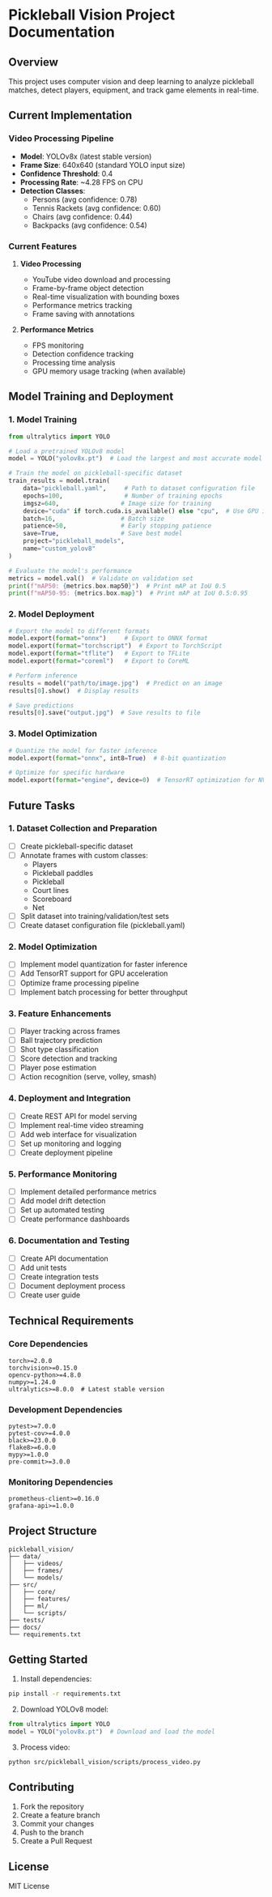# Pickleball Vision Project Documentation

## Overview
This project uses computer vision and deep learning to analyze pickleball matches, detect players, equipment, and track game elements in real-time.

## Current Implementation

### Video Processing Pipeline
- **Model**: YOLOv8x (latest stable version)
- **Frame Size**: 640x640 (standard YOLO input size)
- **Confidence Threshold**: 0.4
- **Processing Rate**: ~4.28 FPS on CPU
- **Detection Classes**:
  - Persons (avg confidence: 0.78)
  - Tennis Rackets (avg confidence: 0.60)
  - Chairs (avg confidence: 0.44)
  - Backpacks (avg confidence: 0.54)

### Current Features
1. **Video Processing**
   - YouTube video download and processing
   - Frame-by-frame object detection
   - Real-time visualization with bounding boxes
   - Performance metrics tracking
   - Frame saving with annotations

2. **Performance Metrics**
   - FPS monitoring
   - Detection confidence tracking
   - Processing time analysis
   - GPU memory usage tracking (when available)

## Model Training and Deployment

### 1. Model Training
```python
from ultralytics import YOLO

# Load a pretrained YOLOv8 model
model = YOLO("yolov8x.pt")  # Load the largest and most accurate model

# Train the model on pickleball-specific dataset
train_results = model.train(
    data="pickleball.yaml",     # Path to dataset configuration file
    epochs=100,                 # Number of training epochs
    imgsz=640,                 # Image size for training
    device="cuda" if torch.cuda.is_available() else "cpu",  # Use GPU if available
    batch=16,                  # Batch size
    patience=50,               # Early stopping patience
    save=True,                 # Save best model
    project="pickleball_models",
    name="custom_yolov8"
)

# Evaluate the model's performance
metrics = model.val()  # Validate on validation set
print(f"mAP50: {metrics.box.map50}")  # Print mAP at IoU 0.5
print(f"mAP50-95: {metrics.box.map}")  # Print mAP at IoU 0.5:0.95
```

### 2. Model Deployment
```python
# Export the model to different formats
model.export(format="onnx")     # Export to ONNX format
model.export(format="torchscript")  # Export to TorchScript
model.export(format="tflite")   # Export to TFLite
model.export(format="coreml")   # Export to CoreML

# Perform inference
results = model("path/to/image.jpg")  # Predict on an image
results[0].show()  # Display results

# Save predictions
results[0].save("output.jpg")  # Save results to file
```

### 3. Model Optimization
```python
# Quantize the model for faster inference
model.export(format="onnx", int8=True)  # 8-bit quantization

# Optimize for specific hardware
model.export(format="engine", device=0)  # TensorRT optimization for NVIDIA GPUs
```

## Future Tasks

### 1. Dataset Collection and Preparation
- [ ] Create pickleball-specific dataset
- [ ] Annotate frames with custom classes:
  - Players
  - Pickleball paddles
  - Pickleball
  - Court lines
  - Scoreboard
  - Net
- [ ] Split dataset into training/validation/test sets
- [ ] Create dataset configuration file (pickleball.yaml)

### 2. Model Optimization
- [ ] Implement model quantization for faster inference
- [ ] Add TensorRT support for GPU acceleration
- [ ] Optimize frame processing pipeline
- [ ] Implement batch processing for better throughput

### 3. Feature Enhancements
- [ ] Player tracking across frames
- [ ] Ball trajectory prediction
- [ ] Shot type classification
- [ ] Score detection and tracking
- [ ] Player pose estimation
- [ ] Action recognition (serve, volley, smash)

### 4. Deployment and Integration
- [ ] Create REST API for model serving
- [ ] Implement real-time video streaming
- [ ] Add web interface for visualization
- [ ] Set up monitoring and logging
- [ ] Create deployment pipeline

### 5. Performance Monitoring
- [ ] Implement detailed performance metrics
- [ ] Add model drift detection
- [ ] Set up automated testing
- [ ] Create performance dashboards

### 6. Documentation and Testing
- [ ] Create API documentation
- [ ] Add unit tests
- [ ] Create integration tests
- [ ] Document deployment process
- [ ] Create user guide

## Technical Requirements

### Core Dependencies
```
torch>=2.0.0
torchvision>=0.15.0
opencv-python>=4.8.0
numpy>=1.24.0
ultralytics>=8.0.0  # Latest stable version
```

### Development Dependencies
```
pytest>=7.0.0
pytest-cov>=4.0.0
black>=23.0.0
flake8>=6.0.0
mypy>=1.0.0
pre-commit>=3.0.0
```

### Monitoring Dependencies
```
prometheus-client>=0.16.0
grafana-api>=1.0.0
```

## Project Structure
```
pickleball_vision/
├── data/
│   ├── videos/
│   ├── frames/
│   └── models/
├── src/
│   ├── core/
│   ├── features/
│   ├── ml/
│   └── scripts/
├── tests/
├── docs/
└── requirements.txt
```

## Getting Started

1. Install dependencies:
```bash
pip install -r requirements.txt
```

2. Download YOLOv8 model:
```python
from ultralytics import YOLO
model = YOLO("yolov8x.pt")  # Download and load the model
```

3. Process video:
```bash
python src/pickleball_vision/scripts/process_video.py
```

## Contributing
1. Fork the repository
2. Create a feature branch
3. Commit your changes
4. Push to the branch
5. Create a Pull Request

## License
MIT License 